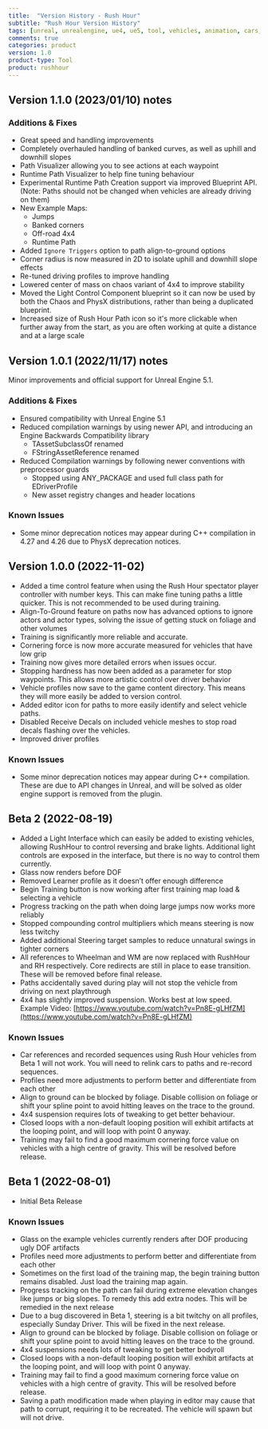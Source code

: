 ```yaml
---
title:  "Version History - Rush Hour"
subtitle: "Rush Hour Version History"
tags: [unreal, unrealengine, ue4, ue5, tool, vehicles, animation, cars, animation, rushhour]
comments: true
categories: product
version: 1.0
product-type: Tool
product: rushhour
---
```



## Version 1.1.0 (2023/01/10) notes

### Additions & Fixes

- Great speed and handling improvements
- Completely overhauled handling of banked curves, as well as uphill and downhill slopes
- Path Visualizer allowing you to see actions at each waypoint
- Runtime Path Visualizer to help fine tuning behaviour
- Experimental Runtime Path Creation support via improved Blueprint API. (Note: Paths should not be changed when vehicles are already driving on them)
- New Example Maps:
  - Jumps
  - Banked corners
  - Off-road 4x4
  - Runtime Path
- Added `Ignore Triggers` option to path align-to-ground options
- Corner radius is now measured in 2D to isolate uphill and downhill slope effects
- Re-tuned driving profiles to improve handling
- Lowered center of mass on chaos variant of 4x4 to improve stability
- Moved the Light Control Component blueprint so it can now be used by both the Chaos and PhysX distributions, rather than being a duplicated blueprint.
- Increased size of Rush Hour Path icon so it's more clickable when further away from the start, as you are often working at quite a distance and at a large scale

## Version 1.0.1 (2022/11/17) notes

Minor improvements and official support for Unreal Engine 5.1.

### Additions & Fixes

- Ensured compatibility with Unreal Engine 5.1
- Reduced compilation warnings by using newer API, and introducing an Engine Backwards Compatibility library
  - TAssetSubclassOf renamed
  - FStringAssetReference renamed
- Reduced Compilation warnings by following newer conventions with preprocessor guards
  - Stopped using ANY_PACKAGE and used full class path for EDriverProfile
  - New asset registry changes and header locations

### Known Issues

* Some minor deprecation notices may appear during C++ compilation in 4.27 and 4.26 due to PhysX deprecation notices.

## Version 1.0.0 (2022-11-02)

- Added a time control feature when using the Rush Hour spectator player controller with number keys. This can make fine tuning paths a little quicker. This is not recommended to be used during training.
- Align-To-Ground feature on paths now has advanced options to ignore actors and actor types, solving the issue of getting stuck on foliage and other volumes
- Training is significantly more reliable and accurate.
- Cornering force is now more accurate measured for vehicles that have low grip
- Training now gives more detailed errors when issues occur.
- Stopping hardness has now been added as a parameter for stop waypoints. This allows more artistic control over driver behavior
- Vehicle profiles now save to the game content directory. This means they will more easily be added to version control.
- Added editor icon for paths to more easily identify and select vehicle paths.
- Disabled Receive Decals on included vehicle meshes to stop road decals flashing over the vehicles.
- Improved driver profiles

### Known Issues

- Some minor deprecation notices may appear during C++ compilation. These are due to API changes in Unreal, and will be solved as older engine support is removed from the plugin.


## Beta 2 (2022-08-19)

- Added a Light Interface which can easily be added to existing vehicles, allowing RushHour to control reversing and brake lights. Additional light controls are exposed in the interface, but there is no way to control them currently.
- Glass now renders before DOF
- Removed Learner profile as it doesn’t offer enough difference
- Begin Training button is now working after first training map load & selecting a vehicle
- Progress tracking on the path when doing large jumps now works more reliably
- Stopped compounding control multipliers which means steering is now less twitchy
- Added additional Steering target samples to reduce unnatural swings in tighter corners
- All references to Wheelman and WM are now replaced with RushHour and RH respectively. Core redirects are still in place to ease transition. These will be removed before final release.
- Paths accidentally saved during play will not stop the vehicle from driving on next playthrough
- 4x4 has slightly improved suspension. Works best at low speed. Example Video: [https://www.youtube.com/watch?v=Pn8E-gLHfZM](https://www.youtube.com/watch?v=Pn8E-gLHfZM)

### Known Issues

- Car references and recorded sequences using Rush Hour vehicles from Beta 1 will not work. You will need to relink cars to paths and re-record sequences.
- Profiles need more adjustments to perform better and differentiate from each other
- Align to ground can be blocked by foliage. Disable collision on foliage or shift your spline point to avoid hitting leaves on the trace to the ground.
- 4x4 suspension requires lots of tweaking to get better behaviour.
- Closed loops with a non-default looping position will exhibit artifacts at the looping point, and will loop with point 0 anyway.
- Training may fail to find a good maximum cornering force value on vehicles with a high centre of gravity. This will be resolved before release.


## Beta 1 (2022-08-01)

- Initial Beta Release

### Known Issues

- Glass on the example vehicles currently renders after DOF producing ugly DOF artifacts
- Profiles need more adjustments to perform better and differentiate from each other
- Sometimes on the first load of the training map, the begin training button remains disabled. Just load the training map again.
- Progress tracking on the path can fail during extreme elevation changes like jumps or big slopes. To remedy this add extra nodes. This will be remedied in the next release
- Due to a bug discovered in Beta 1, steering is a bit twitchy on all profiles, especially Sunday Driver. This will be fixed in the next release.
- Align to ground can be blocked by foliage. Disable collision on foliage or shift your spline point to avoid hitting leaves on the trace to the ground.
- 4x4 suspensions needs lots of tweaking to get better bodyroll
- Closed loops with a non-default looping position will exhibit artifacts at the looping point, and will loop with point 0 anyway.
- Training may fail to find a good maximum cornering force value on vehicles with a high centre of gravity. This will be resolved before release.
- Saving a path modification made when playing in editor may cause that path to corrupt, requiring it to be recreated. The vehicle will spawn but will not drive.

